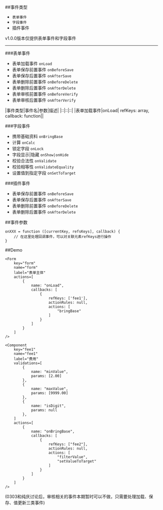 <!--
author: 不惑-农佳武
date: 2017-02-25
title: 工作流表单设计器设计文档 v1.0.0 （四、事件列表）
tags: 系统设计
category: 其它 
status: publish 
summary: 工作流表单设计器设计文档 v1.0.0，参考金蝶K3 BOS的系统实现对工作流表单设计器的功能进行分析设计
-->

##事件类型
* ```表单事件```
* ```字段事件```
* 插件事件

v1.0.0版本仅提供表单事件和字段事件

---------------------------------------
###表单事件
+ 表单加载事件    ```onLoad```
+ 表单保存前置事件 ```onBeforeSave```
+ 表单保存后置事件 ```onAfterSave```
+ 表单删除前置事件 ```onBeforeDelete```
+ 表单删除后置事件 ```onAfterDelete```
+ 表单审核前置事件 ```onBeforeVerify```
+ 表单审核后置事件 ```onAfterVerify```


|事件类型|事件名|参数|描述|
|::|::|::|
|表单加载事件|onLoad| refKeys: array,  callback: function||


###字段事件
+ 携带基础资料 ```onBringBase```
+ 计算 ```onCalc```
+ 锁定字段 ```onLock```
+ 字段显示|隐藏 ```onShow|onHide```
+ 校验合法性 ```onValidate```
+ 校验相等性 ```onValidateEquality```
+ 设置值到指定字段 ```onSetToTarget```

###插件事件
+ 表单保存前置事件 ```onBeforeSave```
+ 表单保存后置事件 ```onAfterSave```
+ 表单删除前置事件 ```onBeforeDelete```
+ 表单删除后置事件 ```onAfterDelete```

##事件参数

```
onXXX = function ([currentKey, refsKeys], callback) {
	// 在这里处理回调事件，可以对关联元素refKeys进行操作
}
```


##Demo

```
<Form
	key="form"
	name="form"
	label="表单主体"
	actions=[
		{
			name: "onLoad",
			callbacks: [
				{
					refKeys: ['fee1'],
					actionRules: null,
					actions: [
						"bringBase"
					]					
				}
			]
		}
	]	
/>
```

```
<Component
	key="fee1"
	name="fee1"
	label="费用"
	validations=[
		{
			name: "minValue",
			params: [2.00]
		},
		{
			name: "maxValue",
			params: [9999.00]
		},
		{
			name: "isDigit",
			params: null
		},
	]
	actions=[
		{
			name: "onBringBase",
			callbacks: [
				{
					refKeys: ["fee2"],
					actionRules: null,
					actions: [
						"filterValue",
						"setValueToTarget"
					]					
				}
			]
		}
	]
/>
```

(0303和纯庆讨论后，审核相关的事件本期暂时可以不做，只需要处理加载、保存、值更新三类事件)